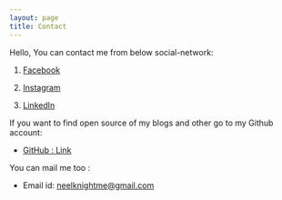 ```yaml
---
layout: page
title: Contact
---
```


Hello, You can contact me from below social-network:

1) [Facebook](https://www.facebook.com/neelxyz)

2) [Instagram](https://www.instagram.com/neelshah_)

3) [LinkedIn](https://www.linkedin.com/in/neel-shah-7b5495104/)

If you want to find open source of my blogs and other go to my Github account:

* [GitHub : Link](https://github.com/NeelShah18)

You can mail me too :

* Email id: neelknightme@gmail.com
